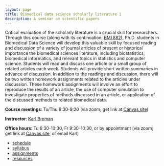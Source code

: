 ```yaml
---
layout: page
title: Biomedical data science scholarly literature 1
description: A seminar on scientific papers
---
```


Critical evaluation of the scholarly literature is a crucial skill for
researchers. Through this course (along with its continuation, [BMI
882](https://kbroman.org/BMI882)), Ph.D. students in Biomedical Data Science will develop this
valuable skill by focused reading and discussion of a variety of
journal articles of present or historical importance the biomedical
sciences literature, including biostatistics, biomedical informatics,
and relevant topics in statistics and computer science. Students will
read and discuss one article or a small group of related articles each
week. Students will provide short written summaries in advance of
discussion. In addition to the readings and discussion,
there will be two written homework assignments
related to the articles under discussion. These homework assignments
will involve an effort to reproduce the results of an article, the use
of computer simulation to investigate properties of methods discussed
in an article, or application of the discussed methods to related
biomedical data.

**Course meetings**: Tu/Thu 8:30-9:20 (via zoom; get link at [Canvas site](https://canvas.wisc.edu))

**Instructor**: [Karl Broman](https://kbroman.org)

**Office hours**: Tu 9:30-10:30, Fr 9:30-10:30, or by appointment
(via zoom; get link at [Canvas site](https://canvas.wisc.edu), or
email Karl)

- [schedule](schedule.html)
- [syllabus](syllabus.html)
- [assignments](assignments.html)
- [resources](resources.html)
